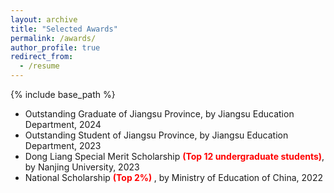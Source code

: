 ```yaml
---
layout: archive
title: "Selected Awards"
permalink: /awards/
author_profile: true
redirect_from:
  - /resume
---
```


{% include base_path %}

- Outstanding Graduate of Jiangsu Province, by Jiangsu Education Department, 2024
- Outstanding Student of Jiangsu Province, by Jiangsu Education Department, 2023
- Dong Liang Special Merit Scholarship <strong style="color: red;">(Top 12 undergraduate students)</strong>, by Nanjing University, 2023
- National Scholarship <strong style="color: red;"> (Top 2%) </strong>, by Ministry of Education of China, 2022